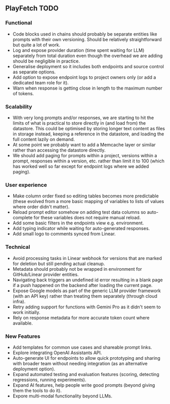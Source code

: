 ## PlayFetch TODO

### Functional
- Code blocks used in chains should probably be separate entities like prompts with their own versioning. Should be relatively straightforward but quite a lot of work.
- Log and expose provider duration (time spent waiting for LLM) separately from total duration even though the overhead we are adding should be negligible in practice.
- Generalise deployment so it includes both endpoints and source control as separate options.
- Add option to expose endpoint logs to project owners only (or add a dedicated team role for it).
- Warn when response is getting close in length to the maximum number of tokens.

### Scalability
- With very long prompts and/or responses, we are starting to hit the limits of what is practical to store directly in (and load from) the datastore. This could be optimised by storing longer text content as files in storage instead, keeping a reference in the datastore, and loading the full content lazily on demand.
- At some point we probably want to add a Memcache layer or similar rather than accessing the datastore directly.
- We should add paging for prompts within a project, versions within a prompt, responses within a version, etc. rather than limit it to 100 (which has worked well so far except for endpoint logs where we added paging).

### User experience
- Make column order fixed so editing tables becomes more predictable (these evolved from a more basic mapping of variables to lists of values where order didn't matter).
- Reload prompt editor somehow on adding test data columns so auto-complete for these variables does not require manual reload.
- Add some basic filters in the endpoints view e.g. environment.
- Add typing indicator while waiting for auto-generated responses.
- Add small logo to comments synced from Linear.

### Technical
- Avoid processing tasks in Linear webhook for versions that are marked for deletion but still pending actual cleanup.
- Metadata should probably not be wrapped in environment for GitHub/Linear provider entities.
- Navigating back triggers an undefined id error resulting in a blank page if a push happened on the backend after loading the current page.
- Expose Google models as part of the generic LLM provider framework (with an API key) rather than treating them separately (through cloud infra).
- Retry adding support for functions with Gemini Pro as it didn't seem to work initially.
- Rely on response metadata for more accurate token count where available.

### New Features
- Add templates for common use cases and shareable prompt links. 
- Explore integrating OpenAI Assistants API.
- Auto-generate UI for endpoints to allow quick prototyping and sharing with broader team without needing integration (as an alternative deployment option).
- Expand automated testing and evaluation features (scoring, detecting regressions, running experiments).
- Expand AI features, help people write good prompts (beyond giving them the tools to do it).
- Expore multi-modal functionality beyond LLMs.
